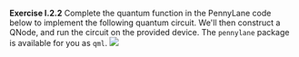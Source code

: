 **Exercise I.2.2** Complete the quantum function in the PennyLane code below to implement the following quantum circuit. We'll then construct a QNode, and run the circuit on the provided device. The `pennylane` package is available for you as `qml`.
![](pics/circuit_i-2-2.svg)
